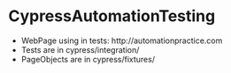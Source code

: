 # CypressAutomationTesting
<ul>
<li>WebPage using in tests: http://automationpractice.com</li>
<li>Tests are in cypress/integration/</li>
<li>PageObjects are in cypress/fixtures/</li>
</ul>
 
